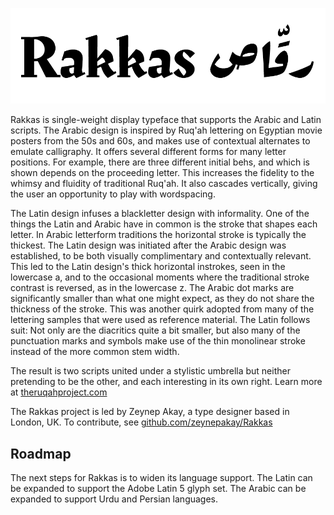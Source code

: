 ![Rakkas](/public/Rakkas.png)

Rakkas is single-weight display typeface that supports the Arabic and Latin scripts. 
The Arabic design is inspired by Ruq'ah lettering on Egyptian movie posters from the 50s and 60s, and makes use of contextual alternates to emulate calligraphy. 
It offers several different forms for many letter positions. 
For example, there are three different initial behs, and which is shown depends on the proceeding letter. 
This increases the fidelity to the whimsy and fluidity of traditional Ruq'ah. 
It also cascades vertically, giving the user an opportunity to play with wordspacing. 

The Latin design infuses a blackletter design with informality. 
One of the things the Latin and Arabic have in common is the stroke that shapes each letter. 
In Arabic letterform traditions the horizontal stroke is typically the thickest. 
The Latin design was initiated after the Arabic design was established, to be both visually complimentary and contextually relevant. 
This led to the Latin design's thick horizontal instrokes, seen in the lowercase a, and to the occasional moments where the traditional stroke contrast is reversed, as in the lowercase z. 
The Arabic dot marks are significantly smaller than what one might expect, as they do not share the thickness of the stroke. 
This was another quirk adopted from many of the lettering samples that were used as reference material. 
The Latin follows suit: 
Not only are the diacritics quite a bit smaller, but also many of the punctuation marks and symbols make use of the thin monolinear stroke instead of the more common stem width. 

The result is two scripts united under a stylistic umbrella but neither pretending to be the other, and each interesting in its own right. 
Learn more at [theruqahproject.com](https://theruqahproject.com)

The Rakkas project is led by Zeynep Akay, a type designer based in London, UK. 
To contribute, see [github.com/zeynepakay/Rakkas](https://github.com/zeynepakay/Rakkas)

## Roadmap

The next steps for Rakkas is to widen its language support. 
The Latin can be expanded to support the Adobe Latin 5 glyph set.
The Arabic can be expanded to support Urdu and Persian languages.
